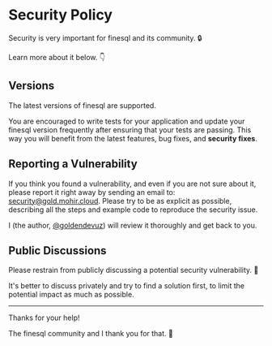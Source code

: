 # Security Policy

Security is very important for finesql and its community. 🔒

Learn more about it below. 👇

## Versions

The latest versions of finesql are supported.

You are encouraged to write tests for your application and update your finesql version frequently after ensuring that your tests are passing. This way you will benefit from the latest features, bug fixes, and **security fixes**.

## Reporting a Vulnerability

If you think you found a vulnerability, and even if you are not sure about it, please report it right away by sending an email to: security@gold.mohir.cloud. Please try to be as explicit as possible, describing all the steps and example code to reproduce the security issue.

I (the author, [@goldendevuz](https://telegram.com/goldendevuz)) will review it thoroughly and get back to you.

## Public Discussions

Please restrain from publicly discussing a potential security vulnerability. 🙊

It's better to discuss privately and try to find a solution first, to limit the potential impact as much as possible.

---

Thanks for your help!

The finesql community and I thank you for that. 🙇
